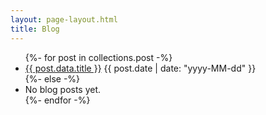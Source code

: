 ```yaml
---
layout: page-layout.html
title: Blog
---
```


<ul class="post-list">
    {%- for post in collections.post -%}
    <li class="post-list-item">
        <a href="{{ post.url | url }}">{{ post.data.title }}</a>
        <span class="post-list-date">{{ post.date | date: "yyyy-MM-dd" }}</span>
    </li>
    {%- else -%}
    <li>No blog posts yet.</li>
    {%- endfor -%}
</ul> 
